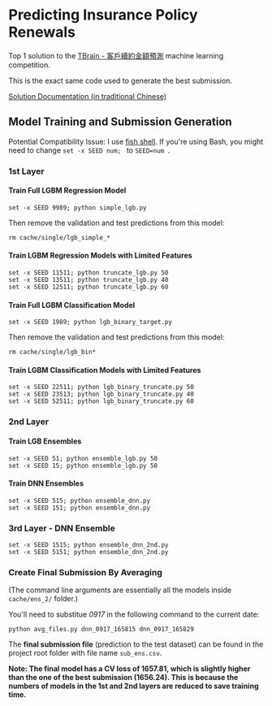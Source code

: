 # Predicting Insurance Policy Renewals
Top 1 solution to the [TBrain - 客戶續約金額預測](https://tbrain.trendmicro.com.tw/Competitions/Details/3) machine learning competition.

This is the exact same code used to generate the best submission.

[Solution Documentation (in traditional Chinese)](docs/solution_documentation.md)

## Model Training and Submission Generation

Potential Compatibility Issue: I use [fish shell](https://fishshell.com/). If you're using Bash, you might need to change `set -x SEED num; ` to `SEED=num `.

### 1st Layer

#### Train Full LGBM Regression Model
```
set -x SEED 9989; python simple_lgb.py
```

Then remove the validation and test predictions from this model:

```
rm cache/single/lgb_simple_*
```

#### Train LGBM Regression Models with Limited Features
```
set -x SEED 11511; python truncate_lgb.py 50
set -x SEED 13511; python truncate_lgb.py 40
set -x SEED 12511; python truncate_lgb.py 60
```

#### Train Full LGBM Classification Model
```
set -x SEED 1989; python lgb_binary_target.py
```

Then remove the validation and test predictions from this model:

```
rm cache/single/lgb_bin*
```

#### Train LGBM Classification Models with Limited Features
```
set -x SEED 22511; python lgb_binary_truncate.py 50
set -x SEED 23513; python lgb_binary_truncate.py 40
set -x SEED 52511; python lgb_binary_truncate.py 60
```

### 2nd Layer

#### Train LGB Ensembles

```
set -x SEED 51; python ensemble_lgb.py 50
set -x SEED 15; python ensemble_lgb.py 50
```

#### Train DNN Ensembles

```
set -x SEED 515; python ensemble_dnn.py
set -x SEED 151; python ensemble_dnn.py
```

### 3rd Layer - DNN Ensemble

```
set -x SEED 1515; python ensemble_dnn_2nd.py
set -x SEED 5151; python ensemble_dnn_2nd.py
```

### Create Final Submission By Averaging

(The command line arguments are essentially all the models inside `cache/ens_2/` folder.)

You'll need to substitue *0917* in the following command to the current date:

```
python avg_files.py dnn_0917_165815 dnn_0917_165829
```

The **final submission file** (prediction to the test dataset) can be found in the project root folder with file name `sub_ens.csv`.

**Note: The final model has a CV loss of 1657.81, which is slightly higher than the one of the best submission (1656.24). This is because the numbers of models in the 1st and 2nd layers are reduced to save training time.**
